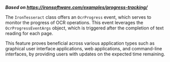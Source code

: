 ***Based on <https://ironsoftware.com/examples/progress-tracking/>***

The `IronTesseract` class offers an `OcrProgress` event, which serves to monitor the progress of OCR operations. This event leverages the `OcrProgressEventArgs` object, which is triggered after the completion of text reading for each page.

This feature proves beneficial across various application types such as graphical user interface applications, web applications, and command-line interfaces, by providing users with updates on the expected time remaining.